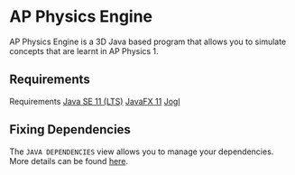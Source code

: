 # AP Physics Engine

AP Physics Engine is a 3D Java based program that allows you to simulate concepts that are learnt in AP Physics 1.

## Requirements
Requirements
[Java SE 11 (LTS)](https://www.oracle.com/java/technologies/javase-downloads.html)
[JavaFX 11](https://gluonhq.com/products/javafx/)
[Jogl](https://jogamp.org/deployment/jogamp-current/archive/)

## Fixing Dependencies

The `JAVA DEPENDENCIES` view allows you to manage your dependencies. More details can be found [here](https://github.com/microsoft/vscode-java-pack/blob/master/release-notes/v0.9.0.md#work-with-jar-files-directly).
